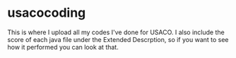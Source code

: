 # usacocoding
This is where I upload all my codes I've done for USACO. I also include the score of each java file under the Extended Descrption, so if you want to see how it performed you can look at that.
